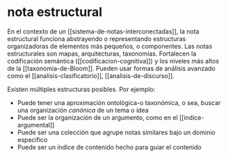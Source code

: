 # nota estructural
En el contexto de un [[sistema-de-notas-interconectadas]], la nota estructural funciona abstrayendo o representando estructuras organizadoras de elementos más pequeños, o componentes. Las notas estructurales son mapas, arquitecturas, taxonomías. Fortalecen la codificación semántica ([[codificacion-cognitiva]]) y los niveles más altos de la [[taxonomia-de-Bloom]]. Pueden usar formas de análisis avanzado como el [[analisis-clasificatorio]], [[analisis-de-discurso]].

Existen múltiples estructuras posibles. Por ejemplo:

- Puede tener una aproximación ontológica-o taxonómica, o sea, buscar una organización *canónica* de un tema o idea
- Puede ser la organización de un argumento, como en el [[indice-argumental]]
- Puede ser una colección que agrupe notas similares bajo un dominio específico
- Puede ser un índice de contenido hecho para guiar el contenido
